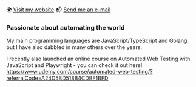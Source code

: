 :earth_africa: [Visit my website](https://rickschubert.net)   :mailbox_with_mail: [Send me an e-mail](mailto:rickschubert@gmx.de)

### Passionate about automating the world

My main programming languages are JavaScript/TypeScript and Golang, but I have also dabbled in many others over the years.

I recently also launched an online course on Automated Web Testing with JavaScript and Playwright - you can check it out here! https://www.udemy.com/course/automated-web-testing/?referralCode=A24D5BD518B4CDBF1BFD
